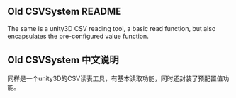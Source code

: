 Old CSVSystem README
----------------------------


The same is a unity3D CSV reading tool, a basic read function, but also encapsulates the pre-configured value function.



Old CSVSystem 中文说明
----------------------------


同样是一个unity3D的CSV读表工具，有基本读取功能，同时还封装了预配置值功能。
